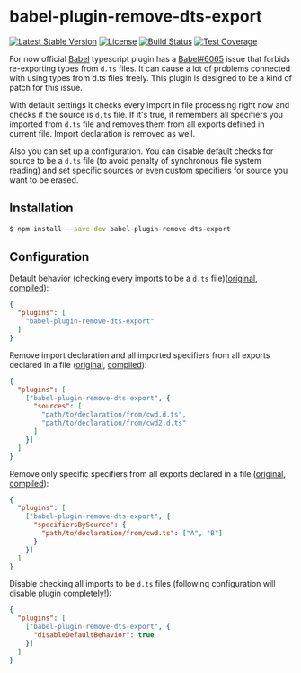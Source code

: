# babel-plugin-remove-dts-export
[![Latest Stable Version](https://img.shields.io/npm/v/babel-plugin-remove-dts-export.svg)](https://www.npmjs.com/package/babel-plugin-remove-dts-export)
[![License](https://img.shields.io/npm/l/babel-plugin-remove-dts-export.svg)](./LICENSE)
[![Build Status](https://img.shields.io/travis/Lodin/babel-plugin-remove-dts-export/master.svg)](https://travis-ci.org/Lodin/babel-plugin-remove-dts-export)
[![Test Coverage](https://img.shields.io/codecov/c/github/Lodin/babel-plugin-remove-dts-export/master.svg)](https://codecov.io/gh/Lodin/babel-plugin-remove-dts-export)

For now official [Babel](https://github.com/babel/babel) typescript plugin has a
[Babel#6065](https://github.com/babel/babel/issues/6065) issue that forbids re-exporting types from `d.ts` files. It
can cause a lot of problems connected with using types from d.ts files freely. This plugin is designed to be a 
kind of patch for this issue.

With default settings it checks every import in file processing right now and checks if the source is `d.ts` file. If
it's true, it remembers all specifiers you imported from `d.ts` file and removes them from all exports defined in
current file. Import declaration is removed as well. 

Also you can set up a configuration. You can disable default checks for source to be a `d.ts` file (to avoid penalty
of synchronous file system reading) and set specific sources or even custom specifiers for source you want to be
erased.

## Installation
```bash
$ npm install --save-dev babel-plugin-remove-dts-export
```

## Configuration
Default behavior (checking every imports to be a `d.ts` file)([original](./__tests__/fixtures/default/actual.js),
[compiled](./__tests__/fixtures/default/expected.js)):
```json
{
  "plugins": [
    "babel-plugin-remove-dts-export"
  ]
}
```
Remove import declaration and all imported specifiers from all exports declared in a file
([original](./__tests__/fixtures/configurationOnlySource/actual.js),
[compiled](./__tests__/fixtures/configurationOnlySource/expected.js)):
```json
{
  "plugins": [
    ["babel-plugin-remove-dts-export", {
      "sources": [
        "path/to/declaration/from/cwd.d.ts",
        "path/to/declaration/from/cwd2.d.ts"
      ]
    }]
  ]
}
```
Remove only specific specifiers from all exports declared in a file
([original](./__tests__/fixtures/configurationSpecifiers/actual.js),
[compiled](./__tests__/fixtures/configurationSpecifiers/expected.js)): 
```json
{
  "plugins": [
    ["babel-plugin-remove-dts-export", {
      "specifiersBySource": {
        "path/to/declaration/from/cwd.ts": ["A", "B"]
      }
    }]
  ]
}
```
Disable checking all imports to be `d.ts` files (following configuration will disable plugin completely!):
```json
{
  "plugins": [
    ["babel-plugin-remove-dts-export", {
      "disableDefaultBehavior": true
    }]
  ]
}
```